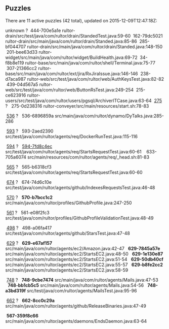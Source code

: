 ## Puzzles

There are 11 active puzzles (42 total), updated on 2015-12-09T12:47:18Z:

unknown ?
&nbsp;444-700e5a1e rultor-drain/src/test/java/com/rultor/drain/StandedTest.java:59-60
&nbsp;162-79dc5021 rultor-drain/src/main/java/com/rultor/drain/Standed.java:85-86
&nbsp;285-bf044707 rultor-drain/src/main/java/com/rultor/drain/Standed.java:148-150
&nbsp;201-bee63d33 rultor-widget/src/main/java/com/rultor/widget/BuildHealth.java:69-72
&nbsp;34-f8b8e119 rultor-base/src/main/java/com/rultor/shell/Terminal.java:75-77
&nbsp;307-21366cc2 rultor-base/src/main/java/com/rultor/ext/jira/RxJiraIssue.java:146-146
&nbsp;238-d7aca987 rultor-web/src/test/java/com/rultor/web/AuthKeysTest.java:82-82
&nbsp;439-04d567a5 rultor-web/src/test/java/com/rultor/web/ButtonRsTest.java:249-254
&nbsp;215-ce623916 rultor-users/src/test/java/com/rultor/users/pgsql/ArchiverITCase.java:63-64
&nbsp;[275](https://github.com/rultor/rultor/issues/275) ?
&nbsp;&nbsp;275-0d238316 rultor-conveyer/src/main/resources/start.sh:78-83

&nbsp;[536](https://github.com/yegor256/rultor/issues/536) ?
&nbsp;&nbsp;536-6896859a src/main/java/com/rultor/dynamo/DyTalks.java:285-286

&nbsp;[593](https://github.com/yegor256/rultor/issues/593) ?
&nbsp;&nbsp;593-2aed2390 src/test/java/com/rultor/agents/req/DockerRunTest.java:115-116

&nbsp;[594](https://github.com/yegor256/rultor/issues/594) ?
&nbsp;&nbsp;[594-7fd8c4ec](https://github.com/yegor256/rultor/issues/633) src/test/java/com/rultor/agents/req/StartsRequestTest.java:60-61
&nbsp;&nbsp;&nbsp;633-705a6074 src/main/resources/com/rultor/agents/req/_head.sh:81-83


&nbsp;[565](https://github.com/yegor256/rultor/issues/565) ?
&nbsp;&nbsp;565-b6318cf3 src/test/java/com/rultor/agents/req/StartsRequestTest.java:60-60

&nbsp;[674](https://github.com/yegor256/rultor/issues/674) ?
&nbsp;&nbsp;674-74d6c10e src/test/java/com/rultor/agents/github/IndexesRequestsTest.java:46-48

&nbsp;[570](https://github.com/yegor256/rultor/issues/570) ?
&nbsp;&nbsp;**570-b7bcc1c2** src/main/java/com/rultor/profiles/GithubProfile.java:247-250

&nbsp;[561](https://github.com/yegor256/rultor/issues/561) ?
&nbsp;&nbsp;561-e08f2fc3 src/test/java/com/rultor/profiles/GithubProfileValidationTest.java:48-49

&nbsp;[498](https://github.com/yegor256/rultor/issues/498) ?
&nbsp;&nbsp;498-a06fa417 src/test/java/com/rultor/agents/github/StarsTest.java:47-48

&nbsp;[629](https://github.com/yegor256/rultor/issues/629) ?
&nbsp;&nbsp;**629-e67af157** src/main/java/com/rultor/agents/ec2/Amazon.java:42-47
&nbsp;&nbsp;**629-7845a57e** src/main/java/com/rultor/agents/ec2/StartsEC2.java:48-50
&nbsp;&nbsp;**629-1e130e87** src/main/java/com/rultor/agents/ec2/StartsEC2.java:51-54
&nbsp;&nbsp;**629-50db40cf** src/main/java/com/rultor/agents/ec2/StartsEC2.java:55-57
&nbsp;&nbsp;**629-b8fe2cc2** src/main/java/com/rultor/agents/ec2/StartsEC2.java:58-59

&nbsp;[748](https://github.com/yegor256/rultor/issues/748) ?
&nbsp;&nbsp;**748-9cbe7474** src/main/java/com/rultor/agents/Mails.java:47-53
&nbsp;&nbsp;**748-bb1cb5c5** src/main/java/com/rultor/agents/Mails.java:54-56
&nbsp;&nbsp;**748-a3bd319f** src/test/java/com/rultor/agents/MailsTest.java:95-96

&nbsp;[662](https://github.com/yegor256/rultor/issues/662) ?
&nbsp;&nbsp;**662-8cc0c29a** src/main/java/com/rultor/agents/github/ReleaseBinaries.java:47-49

&nbsp;**567-359f8c66** src/main/java/com/rultor/agents/daemons/EndsDaemon.java:63-64
